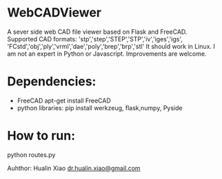 # WebCADViewer
A sever side web CAD file viewer based on Flask and FreeCAD.  
Supported CAD formats:
'stp','step','STEP','STP','iv','iges','igs', 'FCstd','obj','ply','vrml','dae','poly','brep','brp','stl'
It should work in Linux. 
I am not an expert in Python or Javascript. 
Improvements are welcome.



# Dependencies:

- FreeCAD
  apt-get install FreeCAD
- python libraries:
   pip install werkzeug, flask,numpy, Pyside
   
# How to run:
python routes.py 

Auhthor:
Hualin Xiao 
dr.hualin.xiao@gmail.com
